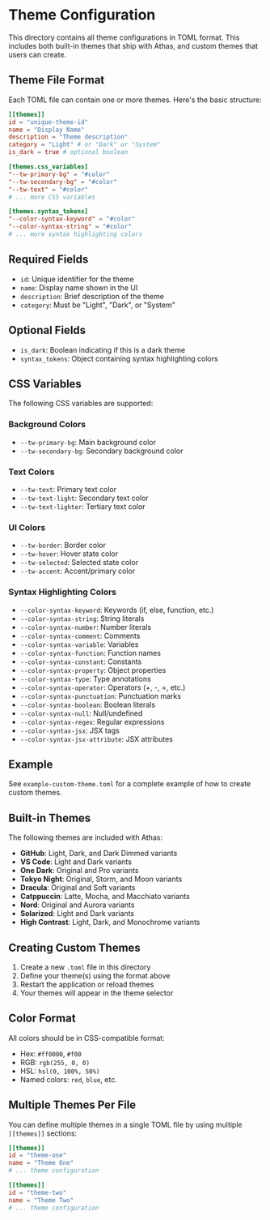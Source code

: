 # Theme Configuration

This directory contains all theme configurations in TOML format. This includes both built-in themes that ship with Athas, and custom themes that users can create.

## Theme File Format

Each TOML file can contain one or more themes. Here's the basic structure:

```toml
[[themes]]
id = "unique-theme-id"
name = "Display Name"
description = "Theme description"
category = "Light" # or "Dark" or "System"
is_dark = true # optional boolean

[themes.css_variables]
"--tw-primary-bg" = "#color"
"--tw-secondary-bg" = "#color"
"--tw-text" = "#color"
# ... more CSS variables

[themes.syntax_tokens]
"--color-syntax-keyword" = "#color"
"--color-syntax-string" = "#color"
# ... more syntax highlighting colors
```

## Required Fields

- `id`: Unique identifier for the theme
- `name`: Display name shown in the UI
- `description`: Brief description of the theme
- `category`: Must be "Light", "Dark", or "System"

## Optional Fields

- `is_dark`: Boolean indicating if this is a dark theme
- `syntax_tokens`: Object containing syntax highlighting colors

## CSS Variables

The following CSS variables are supported:

### Background Colors
- `--tw-primary-bg`: Main background color
- `--tw-secondary-bg`: Secondary background color

### Text Colors
- `--tw-text`: Primary text color
- `--tw-text-light`: Secondary text color
- `--tw-text-lighter`: Tertiary text color

### UI Colors
- `--tw-border`: Border color
- `--tw-hover`: Hover state color
- `--tw-selected`: Selected state color
- `--tw-accent`: Accent/primary color

### Syntax Highlighting Colors
- `--color-syntax-keyword`: Keywords (if, else, function, etc.)
- `--color-syntax-string`: String literals
- `--color-syntax-number`: Number literals
- `--color-syntax-comment`: Comments
- `--color-syntax-variable`: Variables
- `--color-syntax-function`: Function names
- `--color-syntax-constant`: Constants
- `--color-syntax-property`: Object properties
- `--color-syntax-type`: Type annotations
- `--color-syntax-operator`: Operators (+, -, =, etc.)
- `--color-syntax-punctuation`: Punctuation marks
- `--color-syntax-boolean`: Boolean literals
- `--color-syntax-null`: Null/undefined
- `--color-syntax-regex`: Regular expressions
- `--color-syntax-jsx`: JSX tags
- `--color-syntax-jsx-attribute`: JSX attributes

## Example

See `example-custom-theme.toml` for a complete example of how to create custom themes.

## Built-in Themes

The following themes are included with Athas:
- **GitHub**: Light, Dark, and Dark Dimmed variants
- **VS Code**: Light and Dark variants
- **One Dark**: Original and Pro variants
- **Tokyo Night**: Original, Storm, and Moon variants
- **Dracula**: Original and Soft variants
- **Catppuccin**: Latte, Mocha, and Macchiato variants
- **Nord**: Original and Aurora variants
- **Solarized**: Light and Dark variants
- **High Contrast**: Light, Dark, and Monochrome variants

## Creating Custom Themes

1. Create a new `.toml` file in this directory
2. Define your theme(s) using the format above
3. Restart the application or reload themes
4. Your themes will appear in the theme selector

## Color Format

All colors should be in CSS-compatible format:
- Hex: `#ff0000`, `#f00`
- RGB: `rgb(255, 0, 0)`
- HSL: `hsl(0, 100%, 50%)`
- Named colors: `red`, `blue`, etc.

## Multiple Themes Per File

You can define multiple themes in a single TOML file by using multiple `[[themes]]` sections:

```toml
[[themes]]
id = "theme-one"
name = "Theme One"
# ... theme configuration

[[themes]]
id = "theme-two"
name = "Theme Two"
# ... theme configuration
```
